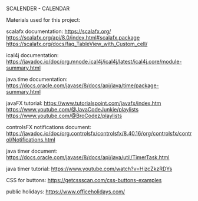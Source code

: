 SCALENDER - CALENDAR










Materials used for this project:

scalafx documentation:
https://scalafx.org/
https://scalafx.org/api/8.0/index.html#scalafx.package
https://scalafx.org/docs/faq_TableView_with_Custom_cell/

ical4j documentation:
https://javadoc.io/doc/org.mnode.ical4j/ical4j/latest/ical4j.core/module-summary.html

java.time documentation:
https://docs.oracle.com/javase/8/docs/api/java/time/package-summary.html

javaFX tutorial:
https://www.tutorialspoint.com/javafx/index.htm
https://www.youtube.com/@JavaCodeJunkie/playlists
https://www.youtube.com/@BroCodez/playlists

controlsFX notifications document:
https://javadoc.io/doc/org.controlsfx/controlsfx/8.40.16/org/controlsfx/control/Notifications.html

java timer document:
https://docs.oracle.com/javase/8/docs/api/java/util/TimerTask.html

java timer tutorial:
https://www.youtube.com/watch?v=HjzcZkzRDYs

CSS for buttons:
https://getcssscan.com/css-buttons-examples

public holidays:
https://www.officeholidays.com/